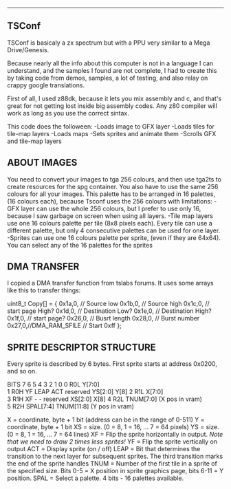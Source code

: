 -------
 TSConf
-------

TSConf is basicaly a zx spectrum but with a PPU very similar to a Mega Drive/Genesis.

Because nearly all the info about this computer is not in a language I can understand, and the samples I found 
are not complete, I had to create this by taking code from demos, samples, a lot of testing, and also relay on 
crappy google translations.

First of all, I used z88dk, because it lets you mix assembly and c, and that's great for not getting lost inside big assembly codes.
Any z80 compiler will work as long as you use the correct sintax.


This code does the folloween:
-Loads image to GFX layer
-Loads tiles for tile-map layers
-Loads maps
-Sets sprites and animate them
-Scrolls GFX and tile-map layers

ABOUT IMAGES
------------
You need to convert your images to tga 256 colours, and then use tga2ts to create resources for the spg container.
You also have to use the same 256 colours for all your images. This palette has to be arranged in 16 palettes,
(16 colours each), because Tsconf uses the 256 colours with limitations:
	-GFX layer can use the whole 256 colours, but I prefer to use only 16, 
	 because I saw garbage on screen when using all layers. 
	-Tile map layers use one 16 colours palette per tile (8x8 pixels each).
	 Every tile can use a different palette, but only 4 consecutive palettes can be used for one layer.
	-Sprites can use one 16 colours palette per sprite, (even if they are 64x64).
	 You can select any of the 16 palettes for the sprites
	 

DMA TRANSFER
------------

I copied a DMA transfer function from tslabs forums. It uses some arrays like this to transfer things:

uint8_t Copy[] = {
	0x1a,0,		// Source low
	0x1b,0,		// Source high
	0x1c,0,		// start page High?
	0x1d,0,		// Destination Low?
	0x1e,0,		// Destination High?
	0x1f,0,		// start page?
	0x26,0,		// Busrt length
	0x28,0,		// Burst number
	0x27,0,//DMA_RAM_SFILE	// Start
	0xff
};

SPRITE DESCRIPTOR STRUCTURE
----------------
Every sprite is described by 6 bytes. First sprite starts at address 0x0200, and so on.

BITS        	7		6		5		4	        3  2  1		0
0		R0L		Y[7:0]							
1		R0H		YF		LEAP	ACT		reserved	YS[2:0]		Y[8]
2		R1L		X[7:0]							
3		R1H		XF		-		-		reserved	XS[2:0]		X[8]
4		R2L		TNUM[7:0] (X pos in vram)							
5		R2H		SPAL[7:4]							TNUM[11:8] (Y pos in vram)			

X = coordinate, byte + 1 bit (address can be in the range of 0-511)
Y = coordinate, byte + 1 bit
XS = size. (0 = 8, 1 = 16, ... 7 = 64 pixels)
YS = size. (0 = 8, 1 = 16, ... 7 = 64 lines)
XF = Flip the sprite horizontally in output. <em> Note that we need to draw 2 times less sprites! </em>
YF = Flip the sprite vertically on output
ACT = Display sprite (on / off)
LEAP = Bit that determines the transition to the next layer for subsequent sprites. The third transition marks the end of the sprite handles
TNUM = Number of the first tile in a sprite of the specified size. Bits 0-5 = X position in sprite graphics page, bits 6-11 = Y position.
SPAL = Select a palette. 4 bits - 16 palettes available.

